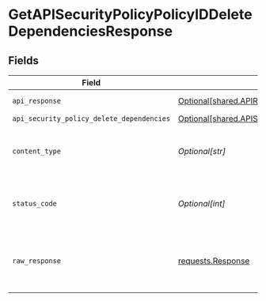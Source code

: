 # GetAPISecurityPolicyPolicyIDDeleteDependenciesResponse


## Fields

| Field                                                                                                                  | Type                                                                                                                   | Required                                                                                                               | Description                                                                                                            |
| ---------------------------------------------------------------------------------------------------------------------- | ---------------------------------------------------------------------------------------------------------------------- | ---------------------------------------------------------------------------------------------------------------------- | ---------------------------------------------------------------------------------------------------------------------- |
| `api_response`                                                                                                         | [Optional[shared.APIResponse]](undefined/models/shared/apiresponse.md)                                                 | :heavy_minus_sign:                                                                                                     | unknown error                                                                                                          |
| `api_security_policy_delete_dependencies`                                                                              | [Optional[shared.APISecurityPolicyDeleteDependencies]](undefined/models/shared/apisecuritypolicydeletedependencies.md) | :heavy_minus_sign:                                                                                                     | Success                                                                                                                |
| `content_type`                                                                                                         | *Optional[str]*                                                                                                        | :heavy_check_mark:                                                                                                     | HTTP response content type for this operation                                                                          |
| `status_code`                                                                                                          | *Optional[int]*                                                                                                        | :heavy_check_mark:                                                                                                     | HTTP response status code for this operation                                                                           |
| `raw_response`                                                                                                         | [requests.Response](https://requests.readthedocs.io/en/latest/api/#requests.Response)                                  | :heavy_minus_sign:                                                                                                     | Raw HTTP response; suitable for custom response parsing                                                                |